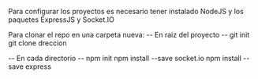 Para configurar los proyectos es necesario tener instalado NodeJS y los paquetes ExpressJS y Socket.IO

Para clonar el repo en una carpeta nueva:
-- En raiz del proyecto --
git init
git clone dreccion

-- En cada directorio --
npm init
npm install --save socket.io
npm install --save express